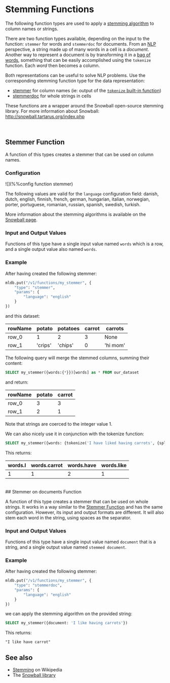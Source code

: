 # Stemming Functions

The following function types are used to apply a
[stemming algorithm](https://en.wikipedia.org/wiki/Stemming) to column names or strings.

There are two function types available, depending on the input to the function: `stemmer` for words
and `stemmerdoc` for documents. From an [NLP](https://en.wikipedia.org/wiki/Natural_language_processing)
perspective, a string made up of many words in a cell is a *document*. Another
way to represent a document is by transforming it in a
[bag of words](https://en.wikipedia.org/wiki/Bag-of-words_model), something that can be easily
accomplished using the `tokenize` function. Each *word* then becomes a column.

Both representations can be useful to solve NLP problems. Use the corresponding stemming
function type for the data representation:

- [stemmer](#stemmer) for column names (ie: output of the [`tokenize` built-in function](../sql/ValueExpression.md.html#importfunctions))
- [stemmerdoc](#stemmerdoc) for whole strings in cells

These functions are a wrapper around the Snowball open-source stemming library.
For more information about Snowball: <http://snowball.tartarus.org/index.php>


<br>

<a name="stemmer"></a>
## Stemmer Function

A function of this types creates a stemmer that can be used on column names.


### Configuration

![](%%config function stemmer)

The following values are valid for the `language` configuration field: danish, dutch,
english, finnish, french, german, hungarian, italian, norwegian, porter, portuguese,
romanian, russian, spanish, swedish, turkish.

More information about the stemming algorithms is available on the
[Snowball page](http://snowball.tartarus.org/texts/stemmersoverview.html).

### Input and Output Values

Functions of this type have a single input value named `words` which is a row, and 
a single output value also named `words`.

### Example

After having created the following stemmer:

```python
mldb.put("/v1/functions/my_stemmer", {
    "type": "stemmer",
    "params": {
        "language": "english"
    }
})
```

and this dataset:

| rowName | potato | potatoes | carrot | carrots |
|-----------|----------|------------|----------|-----------|
|   row_0   |     1    |      2     |     3    |    None   |
|   row_1   | 'crips'  |  'chips'   |     0    | 'hi mom'  |


The following query will merge the stemmed columns, summing their content:

```sql
SELECT my_stemmer({words:{*}})[words] as * FROM our_dataset
```

and return:


| rowName | potato | carrot |
|-----------|----------|----------|
|   row_0   |     3    |     3    |
|   row_1   |     2    |     1    |


Note that strings are coerced to the integer value 1.


We can also nicely use it in conjunction with the tokenize function:

```sql
SELECT my_stemmer({words: {tokenize('I have liked having carrots', {splitchars:' '}) as *}}) as *
```

This returns:

|words.I|words.carrot|words.have|words.like|
|---------|--------------|------------|------------|
|    1    |     1        |     2      |      1     |

<br>
<a name="stemmerdoc"></a>
## Stemmer on documents Function

A function of this type creates a stemmer that can be used on whole strings.
It works in a way similar to the [Stemmer Function](#stemmer) and has the same configuration.
However, its input and output formats are different. It will also stem each word in the string, 
using spaces as the separator.


### Input and Output Values

Functions of this type have a single input value named `document` that is a string, and 
a single output value named `stemmed document`.

### Example

After having created the following stemmer:

```python
mldb.put("/v1/functions/my_stemmer", {
    "type": "stemmerdoc",
    "params": {
        "language": "english"
    }
})
```

we can apply the stemming algorithm on the provided string:

```sql
SELECT my_stemmer({document: 'I like having carrots'})
```

This returns:

```
"I like have carrot"
```

## See also

* [Stemming](https://en.wikipedia.org/wiki/Stemming) on Wikipedia
* The [Snowball library](http://snowball.tartarus.org/index.php)
